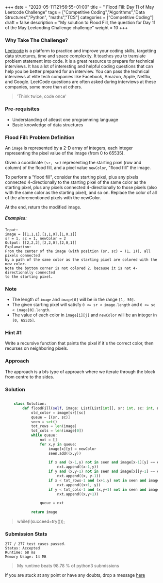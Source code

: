 +++
date = "2020-05-11T21:56:55+01:00"
title = " Flood Fill: Day 11 of May Leetcode Challenge"
tags = ["Competitive Coding","Algorithms","Data Structures","Python", "maths","TCS"]
categories = ["Competitive Coding"]
draft = false
description = "My solution to Flood Fill, the question for Day 11 of the May Leetcoding Challenge challenge"
weight = 10
+++

### Why Take The Challenge?

[Leetcode](https://leetcode.com/) is a platform to practice and improve your coding skills, targetting data structures, time and space complexity. It teaches you to translate problem statement into code. It is a great resource to prepare for technical interviews. It has a lot of interesting and helpful coding questions that can help you be better prepared for an interview. You can pass the technical interviews at elite tech companies like Facebook, Amazon, Apple, Netflix, and Google. LeetCode questions are often asked during interviews at these companies, some more than at others. 

> 'Think twice, code once'

### Pre-requisites
- Understanding of atleast one programming language
- Basic knowledge of data structures

###  Flood Fill: Problem Definition

An `image` is represented by a 2-D array of integers, each integer representing the pixel value of the image (from 0 to 65535).

Given a coordinate `(sr, sc)` representing the starting pixel (row and column) of the flood fill, and a pixel value `newColor`, "flood fill" the image.

To perform a "flood fill", consider the starting pixel, plus any pixels connected 4-directionally to the starting pixel of the same color as the starting pixel, plus any pixels connected 4-directionally to those pixels (also with the same color as the starting pixel), and so on. Replace the color of all of the aforementioned pixels with the newColor.

At the end, return the modified image.

##### Examples:

    Input: 
    image = [[1,1,1],[1,1,0],[1,0,1]]
    sr = 1, sc = 1, newColor = 2
    Output: [[2,2,2],[2,2,0],[2,0,1]]
    Explanation: 
    From the center of the image (with position (sr, sc) = (1, 1)), all pixels connected 
    by a path of the same color as the starting pixel are colored with the new color.
    Note the bottom corner is not colored 2, because it is not 4-directionally connected
    to the starting pixel.
      
### Note
- The length of `image` and `image[0]` will be in the range `[1, 50]`.
- The given starting pixel will satisfy `0 <= sr < image.length` and `0 <= sc < image[0].length`.
- The value of each color in `image[i][j]` and `newColor` will be an integer in `[0, 65535]`.

### Hint #1  
Write a recursive function that paints the pixel if it's the correct color, then recurses on neighboring pixels.


### Approach

The approach is a bfs type of approach where we iterate through the block from centre to the sides.

### Solution

``` python    

    class Solution:
        def floodFill(self, image: List[List[int]], sr: int, sc: int, newColor: int) -> List[List[int]]:
            old_color = image[sr][sc]
            queue = [(sr, sc)]
            seen = set()
            tot_rows = len(image)
            tot_cols = len(image[0])
            while queue:
                nxt = []
                for x,y in queue:
                    image[x][y] = newColor
                    seen.add((x,y))
                    
                    if x and (x-1,y) not in seen and image[x-1][y] == old_color: 
                        nxt.append((x-1,y))
                    if y and (x,y-1) not in seen and image[x][y-1] == old_color:
                        nxt.append((x, y-1))
                    if x < tot_rows-1 and (x+1,y) not in seen and image[x+1][y] == old_color:
                        nxt.append((x+1, y))
                    if y < tot_cols-1 and (x,y+1) not in seen and image[x][y+1] == old_color:
                        nxt.append((x,y+1))
                
                queue = nxt
            
            return image                   

```


> while(!(succeed=try())); 


### Submission Stats

    277 / 277 test cases passed.
    Status: Accepted
    Runtime: 68 ms
    Memory Usage: 14 MB


>My runtime beats 98.78 % of python3 submissions

If you are stuck at any point or have any doubts, drop a message [here](https://www.vrushtimody.me/)